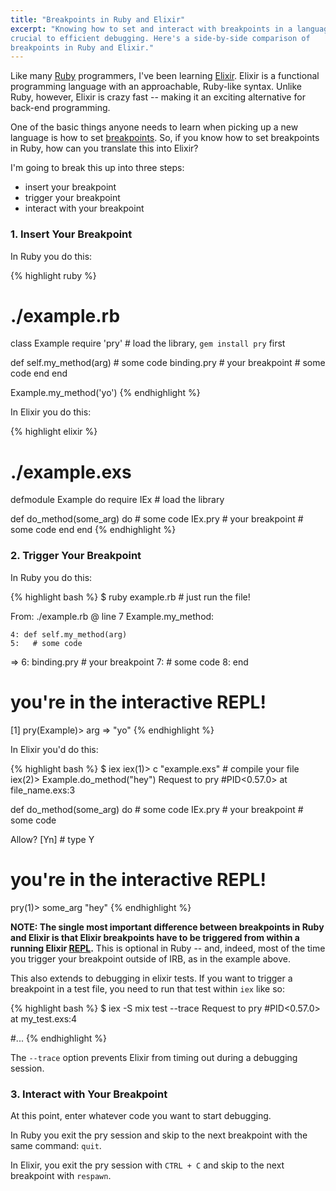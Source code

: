```yaml
---
title: "Breakpoints in Ruby and Elixir"
excerpt: "Knowing how to set and interact with breakpoints in a language is
crucial to efficient debugging. Here's a side-by-side comparison of
breakpoints in Ruby and Elixir."
---
```


Like many [Ruby](https://en.wikipedia.org/wiki/Ruby_(programming_language))
programmers, I've been learning
[Elixir](https://en.wikipedia.org/wiki/Elixir_(programming_language)).
Elixir is a functional programming language with an approachable,
Ruby-like syntax. Unlike Ruby, however, Elixir is crazy fast -- making it an
exciting alternative for back-end programming.

One of the basic things anyone needs to learn when picking up a new language is
how to set [breakpoints](https://en.wikipedia.org/wiki/Breakpoint). So, if you
know how to set breakpoints in Ruby, how can you translate this into Elixir?

I'm going to break this up into three steps:

  * insert your breakpoint
  * trigger your breakpoint
  * interact with your breakpoint

### 1. Insert Your Breakpoint

In Ruby you do this:

{% highlight ruby %}
# ./example.rb
class Example
  require 'pry' # load the library, `gem install pry` first

  def self.my_method(arg)
    # some code
    binding.pry # your breakpoint
    # some code
  end
end

Example.my_method('yo')
{% endhighlight %}

In Elixir you do this:

{% highlight elixir %}
# ./example.exs
defmodule Example do
  require IEx # load the library

  def do_method(some_arg) do
    # some code
    IEx.pry # your breakpoint
    # some code
  end
end
{% endhighlight %}

### 2. Trigger Your Breakpoint

In Ruby you do this:

{% highlight bash %}
$ ruby example.rb # just run the file!

From: ./example.rb @ line 7 Example.my_method:

    4: def self.my_method(arg)
    5:   # some code
 => 6:   binding.pry # your breakpoint
    7:   # some code
    8: end

# you're in the interactive REPL!
[1] pry(Example)> arg
=> "yo"
{% endhighlight %}

In Elixir you'd do this:

{% highlight bash %}
$ iex
iex(1)> c "example.exs" # compile your file
iex(2)> Example.do_method("hey")
Request to pry #PID<0.57.0> at file_name.exs:3

  def do_method(some_arg) do
    # some code
    IEx.pry # your breakpoint
    # some code

Allow? [Yn] # type Y

# you're in the interactive REPL!
pry(1)> some_arg
"hey"
{% endhighlight %}

**NOTE: The single most important difference between breakpoints in Ruby and
Elixir is that Elixir breakpoints have to be triggered from within a running
Elixir
[REPL](https://en.wikipedia.org/wiki/Read%E2%80%93eval%E2%80%93print_loop).** This
is optional in Ruby -- and, indeed, most of the time you trigger your breakpoint
outside of IRB, as in the example above.

This also extends to debugging in elixir tests. If you want to trigger a
breakpoint in a test file, you need to run that test within `iex` like so:

{% highlight bash %}
$ iex -S mix test --trace
Request to pry #PID<0.57.0> at my_test.exs:4

#...
{% endhighlight %}

The `--trace` option prevents Elixir from timing out during a debugging session.

### 3. Interact with Your Breakpoint

At this point, enter whatever code you want to start debugging.

In Ruby you exit the pry session and skip to the next breakpoint with the
same command: `quit`.

In Elixir, you exit the pry session with `CTRL + C` and skip to the next
breakpoint with `respawn`.
